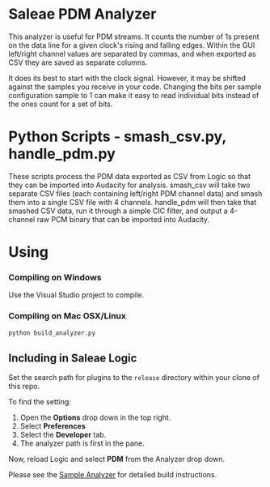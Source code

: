 # Saleae PDM Analyzer
This analyzer is useful for PDM streams. It counts the number of 1s present on
the data line for a given clock's rising and falling edges.  Within the GUI left/right 
channel values are separated by commas, and when exported as CSV they are saved
as separate columns.

It does its best to start with the clock signal. However, it may be shifted
against the samples you receive in your code. Changing the bits per sample
configuration sample to 1 can make it easy to read individual bits instead of the
ones count for a set of bits.

# Python Scripts - smash_csv.py, handle_pdm.py
These scripts process the PDM data exported as CSV from Logic so that they can be imported into 
Audacity for analysis.  smash_csv will take two separate CSV files (each containing 
left/right PDM channel data) and smash them into a single CSV file with 4 channels.  handle_pdm
will then take that smashed CSV data, run it through a simple CIC filter, and output a 4-channel
raw PCM binary that can be imported into Audacity.

# Using

### Compiling on Windows

Use the Visual Studio project to compile.

### Compiling on Mac OSX/Linux

```bash
python build_analyzer.py
```

## Including in Saleae Logic
Set the search path for plugins to the `release` directory within your clone of
this repo.

To find the setting:

1. Open the **Options** drop down in the top right.
2. Select **Preferences**
3. Select the **Developer** tab.
4. The analyzer path is first in the pane.

Now, reload Logic and select **PDM** from the Analyzer drop down.

Please see the [Sample Analyzer](https://github.com/saleae/SampleAnalyzer/blob/master/readme.md) for detailed build instructions.
